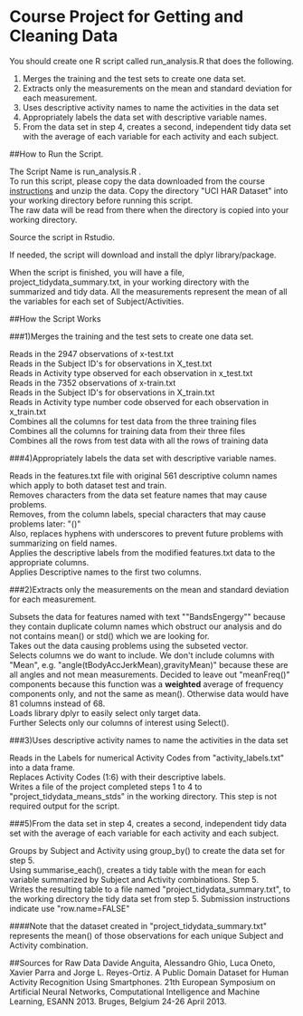 # Course Project for Getting and Cleaning Data

You should create one R script called run_analysis.R that does the following. 

1.	Merges the training and the test sets to create one data set.
2.	Extracts only the measurements on the mean and standard deviation for each measurement. 
3.	Uses descriptive activity names to name the activities in the data set
4.	Appropriately labels the data set with descriptive variable names. 
5.	From the data set in step 4, creates a second, independent tidy data set with the average of each variable for each activity and each subject.


##How to Run the Script.

The Script Name is run_analysis.R .  
To run this script, please copy the data downloaded from the course [instructions](https://d396qusza40orc.cloudfront.net/getdata%2Fprojectfiles%2FUCI%20HAR%20Dataset.zip) and unzip the data.  Copy the directory "UCI HAR Dataset" into your working directory before running this script.  
The raw data will be read from there when the directory is copied into your working directory.

Source the script in Rstudio.

If needed, the script will download and install the dplyr library/package.

When the script is finished, you will have a file, project_tidydata_summary.txt, in your working directory with the summarized and tidy data.  All the measurements represent the mean of all the variables for each set of Subject/Activities.

##How the Script Works


###1)Merges the training and the test sets to create one data set.

Reads in the 2947 observations of x-test.txt 	
Reads in the Subject ID's for observations in X_test.txt  
Reads in Activity type observed for each observation in x_test.txt  
Reads in the 7352 observations of x-train.txt  
Reads in the Subject ID's for observations in X_train.txt		  
Reads in Activity type number code observed for each observation in x_train.txt  
Combines all the columns for test data from the three training files  
Combines all the columns for training data from their three files  
Combines all the rows from test data with all the rows of training data  

###4)Appropriately labels the data set with descriptive variable names.

Reads in the features.txt file with original 561 descriptive column names which apply to both dataset test and train.  
Removes characters from the data set feature names that may cause problems.  
Removes, from the column labels, special characters that may cause problems later: "()"  
Also, replaces hyphens with underscores to prevent future problems with summarizing on field names.  
Applies the descriptive labels from the modified features.txt data to the appropriate columns.  
Applies Descriptive names to the first two columns.  

###2)Extracts only the measurements on the mean and standard deviation for each measurement.  

Subsets the data for features named with text ""BandsEngergy"" because they contain duplicate column names which obstruct our analysis and do not contains mean() or std() which we are looking for.  
Takes out the data causing problems using the subseted vector.  
Selects columns we do want to include. We don't include columns with "Mean", e.g. "angle(tBodyAccJerkMean),gravityMean)" because these are all angles and not mean measurements. Decided to leave out "meanFreq()" components because this function was a **weighted** average of frequency components only, and not the 
same as mean(). Otherwise data would have 81 columns instead of 68.  
Loads library dplyr to easily select only target data.  
Further Selects only our columns of interest using Select().  
  
					 
###3)Uses descriptive activity names to name the activities in the data set

Reads in the Labels for numerical Activity Codes from "activity_labels.txt" into a data frame.  
Replaces Activity Codes (1:6) with their descriptive labels.  
Writes a file of the project completed steps 1 to 4 to "project_tidydata_means_stds" in the working directory.  This step is not required output for the script.

###5)From the data set in step 4, creates a second, independent tidy data set with the average of each variable for each activity and each subject.

Groups by Subject and Activity using group_by() to create the data set for step 5.  
Using summarise_each(), creates a tidy table with the mean for each variable summarized by Subject and Activity combinations.  Step 5.  
Writes the resulting table to a file named "project_tidydata_summary.txt", to the working directory the tidy data set from step 5.  Submission instructions indicate use "row.name=FALSE"   


####Note that the dataset created in "project_tidydata_summary.txt" represents the mean() of those observations for each unique Subject and Activity combination.

##Sources for Raw Data
Davide Anguita, Alessandro Ghio, Luca Oneto, Xavier Parra and Jorge L. Reyes-Ortiz. A Public Domain Dataset for Human Activity Recognition Using Smartphones. 21th European Symposium on Artificial Neural Networks, Computational Intelligence and Machine Learning, ESANN 2013. Bruges, Belgium 24-26 April 2013.
 